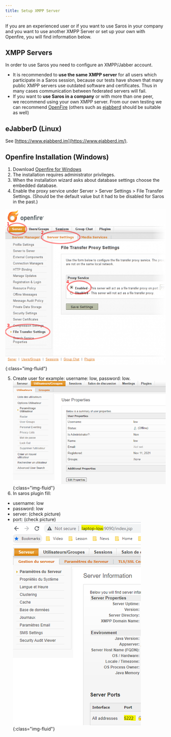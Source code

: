 ```yaml
---
title: Setup XMPP Server
---
```


If you are an experienced user or if you want to use Saros in your
company and you want to use another XMPP Server or set up your own with
Openfire, you will find information below.


## XMPP Servers

In order to use Saros you need to configure an XMPP/Jabber account.

-   It is recommended to **use the same XMPP server** for all users
    which participate in a Saros session, because our tests have shown
    that many public XMPP servers use outdated software
    and certificates. Thus in many cases communication between federated
    servers will fail.
-   If you want to **use Saros in a company** or with more than one
    peer, we recommend using your own XMPP server. From our own testing
    we can
    recommend [OpenFire](https://www.igniterealtime.org/projects/openfire/index.jsp) (others
    such as [ejabberd](https://www.process-one.net/en/ejabberd/) should
    be suitable as well)

## eJabberD (Linux)

See [https://www.ejabberd.im](https://www.ejabberd.im/).


## Openfire Installation (Windows)

1.  Download [Openfire for
    Windows](http://www.igniterealtime.org/downloads/index.jsp)
2.  The installation requires administrator privileges.
3.  When the installation wizard asks about database settings choose the
    embedded database.
4.  Enable the proxy service under Server &gt; Server Settings &gt; File
    Transfer Settings. (Should be the default value but it had to be
    disabled for Saros in the past.)

![](images/openfire_settings_02.png){:class="img-fluid"}

5. Create user for example: username: low, password: low.
   ![](images/openfire_create_user.png){:class="img-fluid"}
6. In saros plugin fill: 
- username: low
- password: low
- server: (check picture)
- port: (check picture)
![](images/openfire_server_info.png){:class="img-fluid"}

